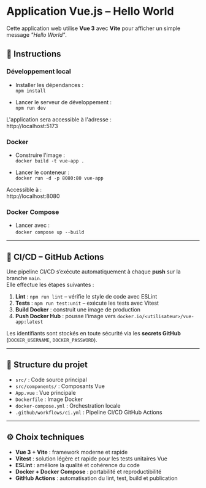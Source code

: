 # Application Vue.js – Hello World

Cette application web utilise **Vue 3** avec **Vite** pour afficher un simple message *"Hello World"*.

## 🚀 Instructions

### Développement local

- Installer les dépendances :  
  `npm install`

- Lancer le serveur de développement :  
  `npm run dev`

L'application sera accessible à l'adresse :  
http://localhost:5173

### Docker

- Construire l'image :  
  `docker build -t vue-app .`

- Lancer le conteneur :  
  `docker run -d -p 8080:80 vue-app`

Accessible à :  
http://localhost:8080

### Docker Compose

- Lancer avec :  
  `docker compose up --build`

---

## 🧪 CI/CD – GitHub Actions

Une pipeline CI/CD s’exécute automatiquement à chaque **push** sur la branche `main`.  
Elle effectue les étapes suivantes :

1. **Lint** : `npm run lint` – vérifie le style de code avec ESLint  
2. **Tests** : `npm run test:unit` – exécute les tests avec Vitest  
3. **Build Docker** : construit une image de production  
4. **Push Docker Hub** : pousse l’image vers `docker.io/<utilisateur>/vue-app:latest`

Les identifiants sont stockés en toute sécurité via les **secrets GitHub** (`DOCKER_USERNAME`, `DOCKER_PASSWORD`).

---

## 📁 Structure du projet

- `src/` : Code source principal
- `src/components/` : Composants Vue
- `App.vue` : Vue principale
- `Dockerfile` : Image Docker
- `docker-compose.yml` : Orchestration locale
- `.github/workflows/ci.yml` : Pipeline CI/CD GitHub Actions

---

## ⚙️ Choix techniques

- **Vue 3 + Vite** : framework moderne et rapide
- **Vitest** : solution légère et rapide pour les tests unitaires Vue
- **ESLint** : améliore la qualité et cohérence du code
- **Docker + Docker Compose** : portabilité et reproductibilité
- **GitHub Actions** : automatisation du lint, test, build et publication

